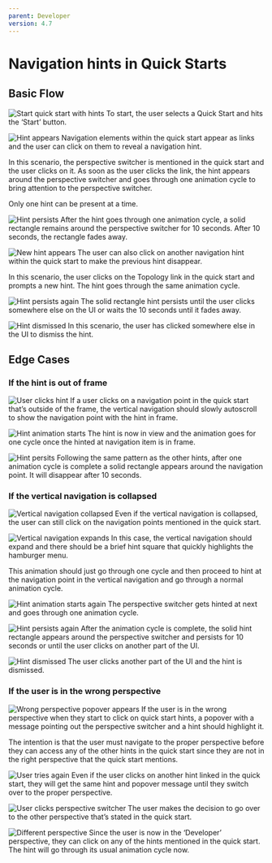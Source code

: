 ```yaml
---
parent: Developer
version: 4.7
---
```


# Navigation hints in Quick Starts

## Basic Flow

![Start quick start with hints](img/1.hints-flow-1.png)
To start, the user selects a Quick Start and hits the ‘Start’ button.

![Hint appears](img/2.hints-flow-2.png)
Navigation elements within the quick start appear as links and the user can click on them to reveal a navigation hint.

In this scenario, the perspective switcher is mentioned in the quick start and the user clicks on it. As soon as the user clicks the link, the hint appears around the perspective switcher and goes through one animation cycle to bring attention to the perspective switcher.  

Only one hint can be present at a time.

![Hint persists](img/3.hints-flow-3.png)
After the hint goes through one animation cycle, a solid rectangle remains around the perspective switcher for 10 seconds. After 10 seconds, the rectangle fades away.

![New hint appears](img/4.hints-flow-4.png)
The user can also click on another navigation hint within the quick start to make the previous hint disappear.

In this scenario, the user clicks on the Topology link in the quick start and prompts a new hint. The hint goes through the same animation cycle.

![Hint persists again](img/5.hints-flow-5.png)
The solid rectangle hint persists until the user clicks somewhere else on the UI or waits the 10 seconds until it fades away.

![Hint dismissed](img/6.hints-flow-6.png)
In this scenario, the user has clicked somewhere else in the UI to dismiss the hint.

## Edge Cases
### If the hint is out of frame

![User clicks hint](img/1.hint-out-of-frame-1.png)
If a user clicks on a navigation point in the quick start that’s outside of the frame, the vertical navigation should slowly autoscroll to show the navigation point with the hint in frame.

![Hint animation starts](img/2.hint-out-of-frame-2.png)
The hint is now in view and the animation goes for one cycle once the hinted at navigation item is in frame.  

![Hint persits](img/3.hint-out-of-frame-3.png)
Following the same pattern as the other hints, after one animation cycle is complete a solid rectangle appears around the navigation point. It will disappear after 10 seconds.

### If the vertical navigation is collapsed

![Vertical navigation collapsed](img/1.hint-vertical-nav-collapsed-1.png)
Even if the vertical navigation is collapsed, the user can still click on the navigation points mentioned in the quick start.

![Vertical navigation expands](img/2.hint-vertical-nav-collapsed-2.png)
In this case, the vertical navigation should expand and there should be a brief hint square that quickly highlights the hamburger menu.

This animation should just go through one cycle and then proceed to hint at the navigation point in the vertical navigation and go through a normal animation cycle.

![Hint animation starts again](img/3.hint-vertical-nav-collapsed-3.png)
The perspective switcher gets hinted at next and goes through one animation cycle.

![Hint persists again](img/4.hint-vertical-nav-collapsed-4.png)
After the animation cycle is complete, the solid hint rectangle appears around the perspective switcher and persists for 10 seconds or until the user clicks on another part of the UI.

![Hint dismissed](img/5.hint-vertical-nav-collapsed-5.png)
The user clicks another part of the UI and the hint is dismissed.

### If the user is in the wrong perspective

![Wrong perspective popover appears](img/1.hint-wrong-perspective-1.png)
If the user is in the wrong perspective when they start to click on quick start hints, a popover with a message pointing out the perspective switcher and a hint should highlight it.

The intention is that the user must navigate to the proper perspective before they can access any of the other hints in the quick start since they are not in the right perspective that the quick start mentions.

![User tries again](img/2.hint-wrong-perspective-2.png)
Even if the user clicks on another hint linked in the quick start, they will get the same hint and popover message until they switch over to the proper perspective.

![User clicks perspective switcher](img/3.hint-wrong-perspective-3.png)
The user makes the decision to go over to the other perspective that’s stated in the quick start.

![Different perspective](img/3.hint-wrong-perspective-4.png)
Since the user is now in the ‘Developer’ perspective, they can click on any of the hints mentioned in the quick start. The hint will go through its usual animation cycle now.  
